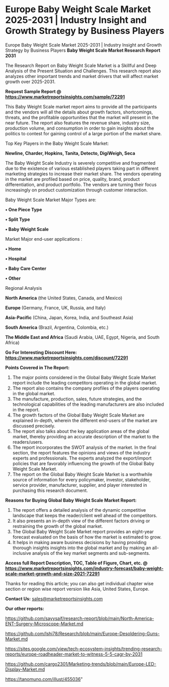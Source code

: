 # Europe Baby Weight Scale Market 2025-2031 | Industry Insight and Growth Strategy by Business Players
 Europe Baby Weight Scale Market 2025-2031 | Industry Insight and Growth Strategy by Business Players
<strong>Baby Weight Scale Market Research Report 2031</strong>

The Research Report on Baby Weight Scale Market is a Skillful and Deep Analysis of the Present Situation and Challenges. This research report also analyzes other important trends and market drivers that will affect market growth over 2025-2031.

<strong>Request Sample Report @ <a href=https://www.marketreportsinsights.com/sample/72291>https://www.marketreportsinsights.com/sample/72291</a></strong>

This Baby Weight Scale market report aims to provide all the participants and the vendors will all the details about growth factors, shortcomings, threats, and the profitable opportunities that the market will present in the near future. The report also features the revenue share, industry size, production volume, and consumption in order to gain insights about the politics to contest for gaining control of a large portion of the market share.

Top Key Players in the Baby Weight Scale Market:

<strong>Newline, Charder, Hopkins, Tanita, Detecto, DigiWeigh, Seca</strong>

The Baby Weight Scale Industry is severely competitive and fragmented due to the existence of various established players taking part in different marketing strategies to increase their market share. The vendors operating in the market are profiled based on price, quality, brand, product differentiation, and product portfolio. The vendors are turning their focus increasingly on product customization through customer interaction.

Baby Weight Scale Market Major Types are:

<strong>• One Piece Type

• Split Type

• Baby Weight Scale</strong>

Market Major end-user applications :

<strong>• Home

• Hospital

• Baby Care Center

• Other</strong>

Regional Analysis

</u><strong><b>North America</b></strong> (the United States, Canada, and Mexico)

<strong><b>Europe </b></strong>(Germany, France, UK, Russia, and Italy)

<strong><b>Asia-Pacific</b></strong> (China, Japan, Korea, India, and Southeast Asia)

<strong><b>South America</b></strong> (Brazil, Argentina, Colombia, etc.)

<strong><b>The Middle East and Africa</b></strong> (Saudi Arabia, UAE, Egypt, Nigeria, and South Africa)

<strong>Go For Interesting Discount Here: <a href=https://www.marketreportsinsights.com/discount/72291>https://www.marketreportsinsights.com/discount/72291</a></strong>

<strong>Points Covered in The Report:</strong>
<ol>
  <li>The major points considered in the Global Baby Weight Scale Market report include the leading competitors operating in the global market.</li>
  <li>The report also contains the company profiles of the players operating in the global market.</li>
  <li>The manufacture, production, sales, future strategies, and the technological capabilities of the leading manufacturers are also included in the report.</li>
  <li>The growth factors of the Global Baby Weight Scale Market are explained in-depth, wherein the different end-users of the market are discussed precisely.</li>
  <li>The report also talks about the key application areas of the global market, thereby providing an accurate description of the market to the readers/users.</li>
  <li>The report incorporates the SWOT analysis of the market. In the final section, the report features the opinions and views of the industry experts and professionals. The experts analyzed the export/import policies that are favorably influencing the growth of the Global Baby Weight Scale Market.</li>
  <li>The report on the Global Baby Weight Scale Market is a worthwhile source of information for every policymaker, investor, stakeholder, service provider, manufacturer, supplier, and player interested in purchasing this research document.</li>
</ol>
<strong>Reasons for Buying Global Baby Weight Scale Market Report:</strong>

<ol>
  <li>The report offers a detailed analysis of the dynamic competitive landscape that keeps the reader/client well ahead of the competitors.</li>
  <li>It also presents an in-depth view of the different factors driving or restraining the growth of the global market.</li>
  <li>The Global Baby Weight Scale Market report provides an eight-year forecast evaluated on the basis of how the market is estimated to grow.</li>
  <li>It helps in making aware business decisions by having providing thorough insights insights into the global market and by making an all-inclusive analysis of the key market segments and sub-segments.</li>
</ol>
<strong>Access full Report Description, TOC, Table of Figure, Chart, etc. @ <a href=https://www.marketreportsinsights.com/industry-forecast/baby-weight-scale-market-growth-and-size-2021-72291>https://www.marketreportsinsights.com/industry-forecast/baby-weight-scale-market-growth-and-size-2021-72291</a></strong>


Thanks for reading this article; you can also get individual chapter wise section or region wise report version like Asia, United States, Europe.

<strong>Contact Us:</strong>
sales@marketreportsinsights.com

<strong>Our other reports:</strong>

<a href=https://github.com/sayysaif/research-report/blob/main/North-America-ENT-Surgery-Microscope-Market.md>https://github.com/sayysaif/research-report/blob/main/North-America-ENT-Surgery-Microscope-Market.md</a>

<a href=https://github.com/Ishi78/Research/blob/main/Europe-Desoldering-Guns-Market.md>https://github.com/Ishi78/Research/blob/main/Europe-Desoldering-Guns-Market.md</a>

<a href=https://sites.google.com/view/tech-ecosystem-insights/trending-research-reports/europe-roadheader-market-to-witness-5-5-cagr-by-2031>https://sites.google.com/view/tech-ecosystem-insights/trending-research-reports/europe-roadheader-market-to-witness-5-5-cagr-by-2031</a>

<a href=https://github.com/cargo2301/Marketing-trends/blob/main/Europe-LED-Display-Market.md>https://github.com/cargo2301/Marketing-trends/blob/main/Europe-LED-Display-Market.md</a>

<a href=https://tanomuno.com/illust/455036>https://tanomuno.com/illust/455036</a>"
